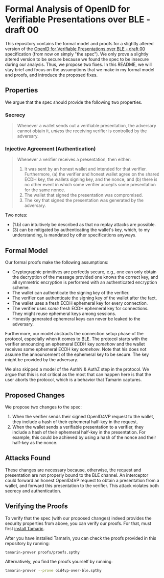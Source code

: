 # Formal Analysis of OpenID for Verifiable Presentations over BLE - draft 00

This repository contains the formal model and proofs for a slightly altered version of the [OpenID for Verifiable Presentations over BLE - draft 00](https://openid.net/specs/openid-4-verifiable-presentations-over-ble-1_0.html) specification (from now on simply "the spec").
We only prove a slightly altered version to be secure because we found the spec to be insecure during our analysis.
Thus, we propose two fixes.
In this README, we will stay brief and focus on the assumptions that we make in my formal model and proofs, and introduce the proposed fixes.

## Properties

We argue that the spec should provide the following two properties.

### Secrecy

> Whenever a wallet sends out a verifiable presentation, the adversary cannot obtain it, *unless* the receiving verifier is controlled by the adversary.

### Injective Agreement (Authentication)

> Whenever a verifier receives a presentation, then either:
>
> 1. It was sent by an honest wallet and intended for that verifier.
> Furthermore, (a) the verifier and honest wallet agree on the shared ECDH key, the wallets signing key, and the nonce, and (b) there is no other event in which some verifier accepts some presentation for the same nonce.
> 2. The wallet that signed the presentation was compromised.
> 3. The key that signed the presentation was generated by the adversary.

Two notes:

- (1.b) can intuitively be described as that no replay attacks are possible.
- (3) can be mitigated by authenticating the wallet's key, which, to my understanding, is mandated by other specifications anyways.

## Formal Model

Our formal proofs make the following assumptions:

- Cryptographic primitives are perfectly secure, e.g., one can only obtain the decryption of the message provided one knows the correct key, and all symmetric encryption is performed with an authenticated encryption scheme.
- The wallet can authenticate the signing key of the verifier.
- The verifier can authenticate the signing key of the wallet after the fact.
- The wallet uses a fresh ECDH ephemeral key for every connection.
- The verifier uses *some* fresh ECDH ephemeral key for connections.
They might reuse ephemeral keys among sessions.
- Honestly generated ephemeral keys can never be leaked to the adversary.

Furthermore, our model abstracts the connection setup phase of the protocol, especially when it comes to BLE.
The protocol starts with the verifier announcing an ephemeral ECDH key *somehow* and the wallet receives some ephemeral ECDH key *somehow*.
Note that his does not assume the announcement of the ephemeral key to be secure.
The key might be provided by the adversary.

We also skipped a model of the AuthN & AuthZ step in the protocol.
We argue that this is not critical as the most that can happen here is that the user aborts the protocol, which is a behavior that Tamarin captures.

## Proposed Changes

We propose two changes to the spec:

1. When the verifier sends their signed OpenID4VP request to the wallet, they include a hash of their ephemeral half-key in the request.
2. When the wallet sends a verifiable presentation to a verifier, they include a hash of their ephemeral half-key in the presentation.
For example, this could be achieved by using a hash of the nonce and their half-key as the nonce.

## Attacks Found

These changes are necessary because, otherwise, the request and presentation are not properly bound to the BLE channel.
An interceptor could forward an honest OpenID4VP request to obtain a presentation from a wallet, and forward this presentation to the verifier.
This attack violates both secrecy and authentication.

## Verifying the Proofs

To verify that the spec (with our proposed changes) indeed provides the security properties from above, you can verify our proofs.
For that, must first [install Tamarin](https://tamarin-prover.github.io/manual/master/book/002_installation.html).

After you have installed Tamarin, you can check the proofs provided in this repository by running:

```sh
tamarin-prover proofs/proofs.spthy
```

Alternatively, you find the proofs yourself by running:

```sh
tamarin-prover --prove oid4vp-over-ble.spthy
```
